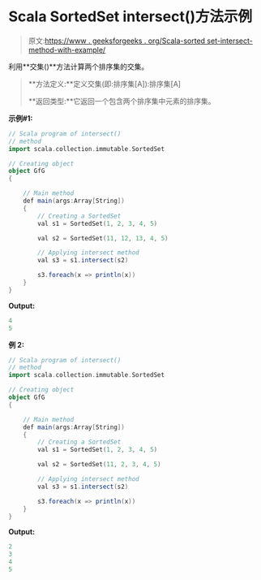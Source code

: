 # Scala SortedSet intersect()方法示例

> 原文:[https://www . geeksforgeeks . org/Scala-sorted set-intersect-method-with-example/](https://www.geeksforgeeks.org/scala-sortedset-intersect-method-with-example/)

利用**交集()**方法计算两个排序集的交集。

> **方法定义:**定义交集(即:排序集[A]):排序集[A]
> 
> **返回类型:**它返回一个包含两个排序集中元素的排序集。

**示例#1:**

```scala
// Scala program of intersect() 
// method 
import scala.collection.immutable.SortedSet 

// Creating object 
object GfG 
{ 

    // Main method 
    def main(args:Array[String]) 
    { 
        // Creating a SortedSet 
        val s1 = SortedSet(1, 2, 3, 4, 5) 

        val s2 = SortedSet(11, 12, 13, 4, 5) 

        // Applying intersect method 
        val s3 = s1.intersect(s2) 

        s3.foreach(x => println(x))
    } 
} 
```

**Output:**

```scala
4
5

```

**例 2:**

```scala
// Scala program of intersect() 
// method 
import scala.collection.immutable.SortedSet 

// Creating object 
object GfG 
{ 

    // Main method 
    def main(args:Array[String]) 
    { 
        // Creating a SortedSet 
        val s1 = SortedSet(1, 2, 3, 4, 5) 

        val s2 = SortedSet(11, 2, 3, 4, 5) 

        // Applying intersect method 
        val s3 = s1.intersect(s2) 

        s3.foreach(x => println(x))
    } 
} 
```

**Output:**

```scala
2
3
4
5

```